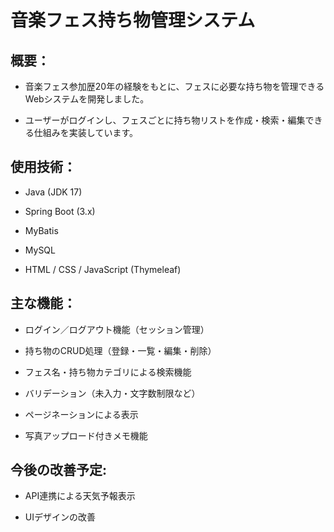 # 音楽フェス持ち物管理システム

## 概要：

- 音楽フェス参加歴20年の経験をもとに、フェスに必要な持ち物を管理できるWebシステムを開発しました。

- ユーザーがログインし、フェスごとに持ち物リストを作成・検索・編集できる仕組みを実装しています。



## 使用技術：

- Java (JDK 17)

- Spring Boot (3.x)

- MyBatis

- MySQL

- HTML / CSS / JavaScript (Thymeleaf)



## 主な機能：

- ログイン／ログアウト機能（セッション管理）

- 持ち物のCRUD処理（登録・一覧・編集・削除）

- フェス名・持ち物カテゴリによる検索機能

- バリデーション（未入力・文字数制限など）

- ページネーションによる表示

- 写真アップロード付きメモ機能



## 今後の改善予定:

- API連携による天気予報表示

- UIデザインの改善





